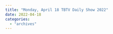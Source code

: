 ```yaml
---
title: "Monday, April 18 TBTV Daily Show 2022"
date: 2022-04-18
categories: 
  - "archives"
---
```



